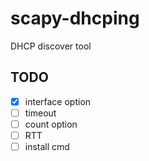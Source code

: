 scapy-dhcping
=============

DHCP discover tool


## TODO
- [x] interface option
- [ ] timeout
- [ ] count option
- [ ] RTT
- [ ] install cmd
